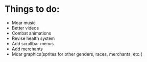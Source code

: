 # Things to do:
- Moar music
- Better videos
- Combat animations
- Revise health system
- Add scrollbar menus
- Add merchants
- Moar graphics(sprites for other genders, races, merchants, etc.(
